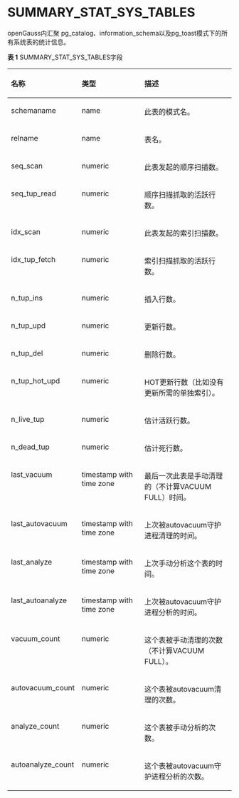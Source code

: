# SUMMARY\_STAT\_SYS\_TABLES<a name="ZH-CN_TOPIC_0245374687"></a>

openGauss内汇聚 pg\_catalog、information\_schema以及pg_toast模式下的所有系统表的统计信息。

**表 1**  SUMMARY\_STAT\_SYS\_TABLES字段

<a name="zh-cn_topic_0237122583_table6136182119414"></a>
<table><thead align="left"><tr id="zh-cn_topic_0237122583_row1320202119415"><th class="cellrowborder" valign="top" width="23.09%" id="mcps1.2.4.1.1"><p id="zh-cn_topic_0237122583_p16320132119410"><a name="zh-cn_topic_0237122583_p16320132119410"></a><a name="zh-cn_topic_0237122583_p16320132119410"></a><strong id="zh-cn_topic_0237122583_b13320221114117"><a name="zh-cn_topic_0237122583_b13320221114117"></a><a name="zh-cn_topic_0237122583_b13320221114117"></a>名称</strong></p>
</th>
<th class="cellrowborder" valign="top" width="30.73%" id="mcps1.2.4.1.2"><p id="zh-cn_topic_0237122583_p19320521134118"><a name="zh-cn_topic_0237122583_p19320521134118"></a><a name="zh-cn_topic_0237122583_p19320521134118"></a><strong id="zh-cn_topic_0237122583_b932192164113"><a name="zh-cn_topic_0237122583_b932192164113"></a><a name="zh-cn_topic_0237122583_b932192164113"></a>类型</strong></p>
</th>
<th class="cellrowborder" valign="top" width="46.18%" id="mcps1.2.4.1.3"><p id="zh-cn_topic_0237122583_p15321192194119"><a name="zh-cn_topic_0237122583_p15321192194119"></a><a name="zh-cn_topic_0237122583_p15321192194119"></a><strong id="zh-cn_topic_0237122583_b10321102116419"><a name="zh-cn_topic_0237122583_b10321102116419"></a><a name="zh-cn_topic_0237122583_b10321102116419"></a>描述</strong></p>
</th>
</tr>
</thead>
<tbody><tr id="zh-cn_topic_0237122583_row133211221114119"><td class="cellrowborder" valign="top" width="23.09%" headers="mcps1.2.4.1.1 "><p id="zh-cn_topic_0237122583_p19321102117415"><a name="zh-cn_topic_0237122583_p19321102117415"></a><a name="zh-cn_topic_0237122583_p19321102117415"></a>schemaname</p>
</td>
<td class="cellrowborder" valign="top" width="30.73%" headers="mcps1.2.4.1.2 "><p id="zh-cn_topic_0237122583_p132114214416"><a name="zh-cn_topic_0237122583_p132114214416"></a><a name="zh-cn_topic_0237122583_p132114214416"></a>name</p>
</td>
<td class="cellrowborder" valign="top" width="46.18%" headers="mcps1.2.4.1.3 "><p id="zh-cn_topic_0237122583_p133211221124117"><a name="zh-cn_topic_0237122583_p133211221124117"></a><a name="zh-cn_topic_0237122583_p133211221124117"></a>此表的模式名。</p>
</td>
</tr>
<tr id="zh-cn_topic_0237122583_row16321102115410"><td class="cellrowborder" valign="top" width="23.09%" headers="mcps1.2.4.1.1 "><p id="zh-cn_topic_0237122583_p73211321164117"><a name="zh-cn_topic_0237122583_p73211321164117"></a><a name="zh-cn_topic_0237122583_p73211321164117"></a>relname</p>
</td>
<td class="cellrowborder" valign="top" width="30.73%" headers="mcps1.2.4.1.2 "><p id="zh-cn_topic_0237122583_p8321121174119"><a name="zh-cn_topic_0237122583_p8321121174119"></a><a name="zh-cn_topic_0237122583_p8321121174119"></a>name</p>
</td>
<td class="cellrowborder" valign="top" width="46.18%" headers="mcps1.2.4.1.3 "><p id="zh-cn_topic_0237122583_p2321112120411"><a name="zh-cn_topic_0237122583_p2321112120411"></a><a name="zh-cn_topic_0237122583_p2321112120411"></a>表名。</p>
</td>
</tr>
<tr id="zh-cn_topic_0237122583_row5322202112410"><td class="cellrowborder" valign="top" width="23.09%" headers="mcps1.2.4.1.1 "><p id="zh-cn_topic_0237122583_p332320214419"><a name="zh-cn_topic_0237122583_p332320214419"></a><a name="zh-cn_topic_0237122583_p332320214419"></a>seq_scan</p>
</td>
<td class="cellrowborder" valign="top" width="30.73%" headers="mcps1.2.4.1.2 "><p id="zh-cn_topic_0237122583_p2323321124117"><a name="zh-cn_topic_0237122583_p2323321124117"></a><a name="zh-cn_topic_0237122583_p2323321124117"></a>numeric</p>
</td>
<td class="cellrowborder" valign="top" width="46.18%" headers="mcps1.2.4.1.3 "><p id="zh-cn_topic_0237122583_p143233218411"><a name="zh-cn_topic_0237122583_p143233218411"></a><a name="zh-cn_topic_0237122583_p143233218411"></a>此表发起的顺序扫描数。</p>
</td>
</tr>
<tr id="zh-cn_topic_0237122583_row1832320219418"><td class="cellrowborder" valign="top" width="23.09%" headers="mcps1.2.4.1.1 "><p id="zh-cn_topic_0237122583_p19323172116411"><a name="zh-cn_topic_0237122583_p19323172116411"></a><a name="zh-cn_topic_0237122583_p19323172116411"></a>seq_tup_read</p>
</td>
<td class="cellrowborder" valign="top" width="30.73%" headers="mcps1.2.4.1.2 "><p id="zh-cn_topic_0237122583_p83230212415"><a name="zh-cn_topic_0237122583_p83230212415"></a><a name="zh-cn_topic_0237122583_p83230212415"></a>numeric</p>
</td>
<td class="cellrowborder" valign="top" width="46.18%" headers="mcps1.2.4.1.3 "><p id="zh-cn_topic_0237122583_p15323132164117"><a name="zh-cn_topic_0237122583_p15323132164117"></a><a name="zh-cn_topic_0237122583_p15323132164117"></a>顺序扫描抓取的活跃行数。</p>
</td>
</tr>
<tr id="zh-cn_topic_0237122583_row132362114412"><td class="cellrowborder" valign="top" width="23.09%" headers="mcps1.2.4.1.1 "><p id="zh-cn_topic_0237122583_p11323142174116"><a name="zh-cn_topic_0237122583_p11323142174116"></a><a name="zh-cn_topic_0237122583_p11323142174116"></a>idx_scan</p>
</td>
<td class="cellrowborder" valign="top" width="30.73%" headers="mcps1.2.4.1.2 "><p id="zh-cn_topic_0237122583_p153231421154111"><a name="zh-cn_topic_0237122583_p153231421154111"></a><a name="zh-cn_topic_0237122583_p153231421154111"></a>numeric</p>
</td>
<td class="cellrowborder" valign="top" width="46.18%" headers="mcps1.2.4.1.3 "><p id="zh-cn_topic_0237122583_p23231721154118"><a name="zh-cn_topic_0237122583_p23231721154118"></a><a name="zh-cn_topic_0237122583_p23231721154118"></a>此表发起的索引扫描数。</p>
</td>
</tr>
<tr id="zh-cn_topic_0237122583_row12323162144119"><td class="cellrowborder" valign="top" width="23.09%" headers="mcps1.2.4.1.1 "><p id="zh-cn_topic_0237122583_p33241210415"><a name="zh-cn_topic_0237122583_p33241210415"></a><a name="zh-cn_topic_0237122583_p33241210415"></a>idx_tup_fetch</p>
</td>
<td class="cellrowborder" valign="top" width="30.73%" headers="mcps1.2.4.1.2 "><p id="zh-cn_topic_0237122583_p123243217414"><a name="zh-cn_topic_0237122583_p123243217414"></a><a name="zh-cn_topic_0237122583_p123243217414"></a>numeric</p>
</td>
<td class="cellrowborder" valign="top" width="46.18%" headers="mcps1.2.4.1.3 "><p id="zh-cn_topic_0237122583_p4324192117412"><a name="zh-cn_topic_0237122583_p4324192117412"></a><a name="zh-cn_topic_0237122583_p4324192117412"></a>索引扫描抓取的活跃行数。</p>
</td>
</tr>
<tr id="zh-cn_topic_0237122583_row1832417215411"><td class="cellrowborder" valign="top" width="23.09%" headers="mcps1.2.4.1.1 "><p id="zh-cn_topic_0237122583_p6324021164114"><a name="zh-cn_topic_0237122583_p6324021164114"></a><a name="zh-cn_topic_0237122583_p6324021164114"></a>n_tup_ins</p>
</td>
<td class="cellrowborder" valign="top" width="30.73%" headers="mcps1.2.4.1.2 "><p id="zh-cn_topic_0237122583_p7324221114114"><a name="zh-cn_topic_0237122583_p7324221114114"></a><a name="zh-cn_topic_0237122583_p7324221114114"></a>numeric</p>
</td>
<td class="cellrowborder" valign="top" width="46.18%" headers="mcps1.2.4.1.3 "><p id="zh-cn_topic_0237122583_p1232410219417"><a name="zh-cn_topic_0237122583_p1232410219417"></a><a name="zh-cn_topic_0237122583_p1232410219417"></a>插入行数。</p>
</td>
</tr>
<tr id="zh-cn_topic_0237122583_row153241521194117"><td class="cellrowborder" valign="top" width="23.09%" headers="mcps1.2.4.1.1 "><p id="zh-cn_topic_0237122583_p1432422117419"><a name="zh-cn_topic_0237122583_p1432422117419"></a><a name="zh-cn_topic_0237122583_p1432422117419"></a>n_tup_upd</p>
</td>
<td class="cellrowborder" valign="top" width="30.73%" headers="mcps1.2.4.1.2 "><p id="zh-cn_topic_0237122583_p932472184115"><a name="zh-cn_topic_0237122583_p932472184115"></a><a name="zh-cn_topic_0237122583_p932472184115"></a>numeric</p>
</td>
<td class="cellrowborder" valign="top" width="46.18%" headers="mcps1.2.4.1.3 "><p id="zh-cn_topic_0237122583_p18324182119416"><a name="zh-cn_topic_0237122583_p18324182119416"></a><a name="zh-cn_topic_0237122583_p18324182119416"></a>更新行数。</p>
</td>
</tr>
<tr id="zh-cn_topic_0237122583_row53241721144112"><td class="cellrowborder" valign="top" width="23.09%" headers="mcps1.2.4.1.1 "><p id="zh-cn_topic_0237122583_p232517210415"><a name="zh-cn_topic_0237122583_p232517210415"></a><a name="zh-cn_topic_0237122583_p232517210415"></a>n_tup_del</p>
</td>
<td class="cellrowborder" valign="top" width="30.73%" headers="mcps1.2.4.1.2 "><p id="zh-cn_topic_0237122583_p103254212414"><a name="zh-cn_topic_0237122583_p103254212414"></a><a name="zh-cn_topic_0237122583_p103254212414"></a>numeric</p>
</td>
<td class="cellrowborder" valign="top" width="46.18%" headers="mcps1.2.4.1.3 "><p id="zh-cn_topic_0237122583_p16325721194118"><a name="zh-cn_topic_0237122583_p16325721194118"></a><a name="zh-cn_topic_0237122583_p16325721194118"></a>删除行数。</p>
</td>
</tr>
<tr id="zh-cn_topic_0237122583_row1832516219410"><td class="cellrowborder" valign="top" width="23.09%" headers="mcps1.2.4.1.1 "><p id="zh-cn_topic_0237122583_p1132512217419"><a name="zh-cn_topic_0237122583_p1132512217419"></a><a name="zh-cn_topic_0237122583_p1132512217419"></a>n_tup_hot_upd</p>
</td>
<td class="cellrowborder" valign="top" width="30.73%" headers="mcps1.2.4.1.2 "><p id="zh-cn_topic_0237122583_p1332562144112"><a name="zh-cn_topic_0237122583_p1332562144112"></a><a name="zh-cn_topic_0237122583_p1332562144112"></a>numeric</p>
</td>
<td class="cellrowborder" valign="top" width="46.18%" headers="mcps1.2.4.1.3 "><p id="zh-cn_topic_0237122583_p2032511213414"><a name="zh-cn_topic_0237122583_p2032511213414"></a><a name="zh-cn_topic_0237122583_p2032511213414"></a>HOT更新行数（比如没有更新所需的单独索引）。</p>
</td>
</tr>
<tr id="zh-cn_topic_0237122583_row13251121104112"><td class="cellrowborder" valign="top" width="23.09%" headers="mcps1.2.4.1.1 "><p id="zh-cn_topic_0237122583_p832511212414"><a name="zh-cn_topic_0237122583_p832511212414"></a><a name="zh-cn_topic_0237122583_p832511212414"></a>n_live_tup</p>
</td>
<td class="cellrowborder" valign="top" width="30.73%" headers="mcps1.2.4.1.2 "><p id="zh-cn_topic_0237122583_p53251421144120"><a name="zh-cn_topic_0237122583_p53251421144120"></a><a name="zh-cn_topic_0237122583_p53251421144120"></a>numeric</p>
</td>
<td class="cellrowborder" valign="top" width="46.18%" headers="mcps1.2.4.1.3 "><p id="zh-cn_topic_0237122583_p19325721174115"><a name="zh-cn_topic_0237122583_p19325721174115"></a><a name="zh-cn_topic_0237122583_p19325721174115"></a>估计活跃行数。</p>
</td>
</tr>
<tr id="zh-cn_topic_0237122583_row1325321144118"><td class="cellrowborder" valign="top" width="23.09%" headers="mcps1.2.4.1.1 "><p id="zh-cn_topic_0237122583_p1326521144118"><a name="zh-cn_topic_0237122583_p1326521144118"></a><a name="zh-cn_topic_0237122583_p1326521144118"></a>n_dead_tup</p>
</td>
<td class="cellrowborder" valign="top" width="30.73%" headers="mcps1.2.4.1.2 "><p id="zh-cn_topic_0237122583_p832612216411"><a name="zh-cn_topic_0237122583_p832612216411"></a><a name="zh-cn_topic_0237122583_p832612216411"></a>numeric</p>
</td>
<td class="cellrowborder" valign="top" width="46.18%" headers="mcps1.2.4.1.3 "><p id="zh-cn_topic_0237122583_p18326182112418"><a name="zh-cn_topic_0237122583_p18326182112418"></a><a name="zh-cn_topic_0237122583_p18326182112418"></a>估计死行数。</p>
</td>
</tr>
<tr id="zh-cn_topic_0237122583_row12326182104110"><td class="cellrowborder" valign="top" width="23.09%" headers="mcps1.2.4.1.1 "><p id="zh-cn_topic_0237122583_p632612134115"><a name="zh-cn_topic_0237122583_p632612134115"></a><a name="zh-cn_topic_0237122583_p632612134115"></a>last_vacuum</p>
</td>
<td class="cellrowborder" valign="top" width="30.73%" headers="mcps1.2.4.1.2 "><p id="zh-cn_topic_0237122583_p133261321184111"><a name="zh-cn_topic_0237122583_p133261321184111"></a><a name="zh-cn_topic_0237122583_p133261321184111"></a>timestamp with time zone</p>
</td>
<td class="cellrowborder" valign="top" width="46.18%" headers="mcps1.2.4.1.3 "><p id="zh-cn_topic_0237122583_p1232652114411"><a name="zh-cn_topic_0237122583_p1232652114411"></a><a name="zh-cn_topic_0237122583_p1232652114411"></a>最后一次此表是手动清理的（不计算VACUUM FULL）时间。</p>
</td>
</tr>
<tr id="zh-cn_topic_0237122583_row18326621144117"><td class="cellrowborder" valign="top" width="23.09%" headers="mcps1.2.4.1.1 "><p id="zh-cn_topic_0237122583_p1132672115411"><a name="zh-cn_topic_0237122583_p1132672115411"></a><a name="zh-cn_topic_0237122583_p1132672115411"></a>last_autovacuum</p>
</td>
<td class="cellrowborder" valign="top" width="30.73%" headers="mcps1.2.4.1.2 "><p id="zh-cn_topic_0237122583_p14326172117410"><a name="zh-cn_topic_0237122583_p14326172117410"></a><a name="zh-cn_topic_0237122583_p14326172117410"></a>timestamp with time zone</p>
</td>
<td class="cellrowborder" valign="top" width="46.18%" headers="mcps1.2.4.1.3 "><p id="zh-cn_topic_0237122583_p14326112154113"><a name="zh-cn_topic_0237122583_p14326112154113"></a><a name="zh-cn_topic_0237122583_p14326112154113"></a>上次被autovacuum守护进程清理的时间。</p>
</td>
</tr>
<tr id="zh-cn_topic_0237122583_row6326521114111"><td class="cellrowborder" valign="top" width="23.09%" headers="mcps1.2.4.1.1 "><p id="zh-cn_topic_0237122583_p11327202134116"><a name="zh-cn_topic_0237122583_p11327202134116"></a><a name="zh-cn_topic_0237122583_p11327202134116"></a>last_analyze</p>
</td>
<td class="cellrowborder" valign="top" width="30.73%" headers="mcps1.2.4.1.2 "><p id="zh-cn_topic_0237122583_p8327112117418"><a name="zh-cn_topic_0237122583_p8327112117418"></a><a name="zh-cn_topic_0237122583_p8327112117418"></a>timestamp with time zone</p>
</td>
<td class="cellrowborder" valign="top" width="46.18%" headers="mcps1.2.4.1.3 "><p id="zh-cn_topic_0237122583_p5327521144113"><a name="zh-cn_topic_0237122583_p5327521144113"></a><a name="zh-cn_topic_0237122583_p5327521144113"></a>上次手动分析这个表的时间。</p>
</td>
</tr>
<tr id="zh-cn_topic_0237122583_row93271721184118"><td class="cellrowborder" valign="top" width="23.09%" headers="mcps1.2.4.1.1 "><p id="zh-cn_topic_0237122583_p43275219419"><a name="zh-cn_topic_0237122583_p43275219419"></a><a name="zh-cn_topic_0237122583_p43275219419"></a>last_autoanalyze</p>
</td>
<td class="cellrowborder" valign="top" width="30.73%" headers="mcps1.2.4.1.2 "><p id="zh-cn_topic_0237122583_p2327112115416"><a name="zh-cn_topic_0237122583_p2327112115416"></a><a name="zh-cn_topic_0237122583_p2327112115416"></a>timestamp with time zone</p>
</td>
<td class="cellrowborder" valign="top" width="46.18%" headers="mcps1.2.4.1.3 "><p id="zh-cn_topic_0237122583_p1132712116412"><a name="zh-cn_topic_0237122583_p1132712116412"></a><a name="zh-cn_topic_0237122583_p1132712116412"></a>上次被autovacuum守护进程分析的时间。</p>
</td>
</tr>
<tr id="zh-cn_topic_0237122583_row1132717212417"><td class="cellrowborder" valign="top" width="23.09%" headers="mcps1.2.4.1.1 "><p id="zh-cn_topic_0237122583_p332782114113"><a name="zh-cn_topic_0237122583_p332782114113"></a><a name="zh-cn_topic_0237122583_p332782114113"></a>vacuum_count</p>
</td>
<td class="cellrowborder" valign="top" width="30.73%" headers="mcps1.2.4.1.2 "><p id="zh-cn_topic_0237122583_p1032711214415"><a name="zh-cn_topic_0237122583_p1032711214415"></a><a name="zh-cn_topic_0237122583_p1032711214415"></a>numeric</p>
</td>
<td class="cellrowborder" valign="top" width="46.18%" headers="mcps1.2.4.1.3 "><p id="zh-cn_topic_0237122583_p163274216418"><a name="zh-cn_topic_0237122583_p163274216418"></a><a name="zh-cn_topic_0237122583_p163274216418"></a>这个表被手动清理的次数（不计算VACUUM FULL）。</p>
</td>
</tr>
<tr id="zh-cn_topic_0237122583_row6327152118413"><td class="cellrowborder" valign="top" width="23.09%" headers="mcps1.2.4.1.1 "><p id="zh-cn_topic_0237122583_p1432812212416"><a name="zh-cn_topic_0237122583_p1432812212416"></a><a name="zh-cn_topic_0237122583_p1432812212416"></a>autovacuum_count</p>
</td>
<td class="cellrowborder" valign="top" width="30.73%" headers="mcps1.2.4.1.2 "><p id="zh-cn_topic_0237122583_p1132892113417"><a name="zh-cn_topic_0237122583_p1132892113417"></a><a name="zh-cn_topic_0237122583_p1132892113417"></a>numeric</p>
</td>
<td class="cellrowborder" valign="top" width="46.18%" headers="mcps1.2.4.1.3 "><p id="zh-cn_topic_0237122583_p113289214417"><a name="zh-cn_topic_0237122583_p113289214417"></a><a name="zh-cn_topic_0237122583_p113289214417"></a>这个表被autovacuum清理的次数。</p>
</td>
</tr>
<tr id="zh-cn_topic_0237122583_row123282021104117"><td class="cellrowborder" valign="top" width="23.09%" headers="mcps1.2.4.1.1 "><p id="zh-cn_topic_0237122583_p9328182174116"><a name="zh-cn_topic_0237122583_p9328182174116"></a><a name="zh-cn_topic_0237122583_p9328182174116"></a>analyze_count</p>
</td>
<td class="cellrowborder" valign="top" width="30.73%" headers="mcps1.2.4.1.2 "><p id="zh-cn_topic_0237122583_p173281421194114"><a name="zh-cn_topic_0237122583_p173281421194114"></a><a name="zh-cn_topic_0237122583_p173281421194114"></a>numeric</p>
</td>
<td class="cellrowborder" valign="top" width="46.18%" headers="mcps1.2.4.1.3 "><p id="zh-cn_topic_0237122583_p13328921144112"><a name="zh-cn_topic_0237122583_p13328921144112"></a><a name="zh-cn_topic_0237122583_p13328921144112"></a>这个表被手动分析的次数。</p>
</td>
</tr>
<tr id="zh-cn_topic_0237122583_row1432892118419"><td class="cellrowborder" valign="top" width="23.09%" headers="mcps1.2.4.1.1 "><p id="zh-cn_topic_0237122583_p1732815216414"><a name="zh-cn_topic_0237122583_p1732815216414"></a><a name="zh-cn_topic_0237122583_p1732815216414"></a>autoanalyze_count</p>
</td>
<td class="cellrowborder" valign="top" width="30.73%" headers="mcps1.2.4.1.2 "><p id="zh-cn_topic_0237122583_p2032872113413"><a name="zh-cn_topic_0237122583_p2032872113413"></a><a name="zh-cn_topic_0237122583_p2032872113413"></a>numeric</p>
</td>
<td class="cellrowborder" valign="top" width="46.18%" headers="mcps1.2.4.1.3 "><p id="zh-cn_topic_0237122583_p13328202115419"><a name="zh-cn_topic_0237122583_p13328202115419"></a><a name="zh-cn_topic_0237122583_p13328202115419"></a>这个表被autovacuum守护进程分析的次数。</p>
</td>
</tr>
</tbody>
</table>

